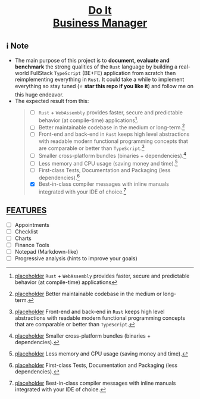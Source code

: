 <div align='center'>

# [Do It <br>Business Manager]()

</div>

## ℹ Note
* The main purpose of this project is to **document, evaluate and benchmark** the strong qualities of the `Rust` language by building a real-world FullStack `TypeScript` (BE+FE) application from scratch then reimplementing everything in `Rust`. It could take a while to implement everything so stay tuned (:star: **star this repo if you like it**) and follow me on this huge endeavor.
* The expected result from this:
    > - [ ] `Rust` + `WebAssembly` provides faster, secure and predictable behavior (at compile-time) applications[^1].
    > - [ ] Better maintainable codebase in the medium or long-term.[^2]
    > - [ ] Front-end and back-end in `Rust` keeps high level abstractions with readable modern functional programming concepts that are comparable or better than `TypeScript`.[^3]
    > - [ ] Smaller cross-platform bundles (binaries + dependencies).[^4]
    > - [ ] Less memory and CPU usage (saving money and time).[^5]
    > - [ ] First-class Tests, Documentation and Packaging (less dependencies).[^6]
    > - [x] Best-in-class compiler messages with inline manuals integrated with your IDE of choice.[^7]

## [FEATURES]()
 - [ ] Appointments
 - [ ] Checklist
 - [ ] Charts
 - [ ] Finance Tools
 - [ ] Notepad (Markdown-like)
 - [ ] Progressive analysis (hints to improve your goals)

[^1]: [placeholder]() `Rust` + `WebAssembly` provides faster, secure and predictable behavior (at compile-time) applications
[^2]: [placeholder]() Better maintainable codebase in the medium or long-term.
[^3]: [placeholder]() Front-end and back-end in `Rust` keeps high level abstractions with readable modern functional programming concepts that are comparable or better than `TypeScript`.
[^4]: [placeholder]() Smaller cross-platform bundles (binaries + dependencies).
[^5]: [placeholder]() Less memory and CPU usage (saving money and time).
[^6]: [placeholder]() First-class Tests, Documentation and Packaging (less dependencies).
[^7]: [placeholder]() Best-in-class compiler messages with inline manuals integrated with your IDE of choice.

